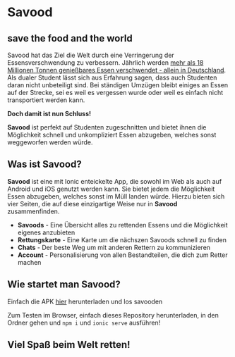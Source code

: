 # Savood
## save the food and the world

Savood hat das Ziel die Welt durch eine Verringerung der Essensverschwendung zu verbessern.
Jährlich werden [mehr als 18 Millionen Tonnen genießbares Essen verschwendet - allein in Deutschland](https://mobil.wwf.de/themen-projekte/landwirtschaft/ernaehrung-konsum/lebensmittelverschwendung-bundeslaender-im-vergleich/).  
Als dualer Student lässt sich aus Erfahrung sagen, dass auch Studenten daran nicht unbeteiligt sind.
Bei ständigen Umzügen bleibt einiges an Essen auf der Strecke, sei es weil es vergessen wurde oder weil es einfach nicht transportiert werden kann.

**Doch damit ist nun Schluss!**

**Savood** ist perfekt auf Studenten zugeschnitten und bietet ihnen die Möglichkeit schnell und unkompliziert Essen abzugeben, welches sonst weggeworfen werden würde.

## Was ist Savood?

**Savood** ist eine mit Ionic enteickelte App, die sowohl im Web als auch auf Android und iOS genutzt werden kann.
Sie bietet jedem die Möglichkeit Essen abzugeben, welches sonst im Müll landen würde.
Hierzu bieten sich vier Seiten, die auf diese einzigartige Weise nur in **Savood** zusammenfinden.

* **Savoods** - Eine Übersicht alles zu rettenden Essens und die Möglichkeit eigenes anzubieten
* **Rettungskarte** - Eine Karte um die nächszen Savoods schnell zu finden
* **Chats** - Der beste Weg um mit anderen Rettern zu kommunizieren
* **Account** - Personalisierung von allen Bestandteilen, die dich zum Retter machen

## Wie startet man Savood?

Einfach die APK [hier]() herunterladen und los savooden

Zum Testen im Browser, einfach dieses Repository herunterladen, in den Ordner gehen und `npm i` und `ionic serve` ausführen!


## Viel Spaß beim Welt retten!